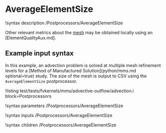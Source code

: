 # AverageElementSize

!syntax description /Postprocessors/AverageElementSize

Other relevant metrics about the [mesh](syntax/Mesh/index.md) may be obtained locally using an [ElementQualityAux.md].

## Example input syntax

In this example, an advection problem is solved at multiple mesh refinement levels for a [Method of Manufactured Solution](python/mms.md optional=true) study. The size of the mesh is output to CSV using the `AverageElementSize` postprocessor.

!listing test/tests/fvkernels/mms/advective-outflow/advection.i block=Postprocessors

!syntax parameters /Postprocessors/AverageElementSize

!syntax inputs /Postprocessors/AverageElementSize

!syntax children /Postprocessors/AverageElementSize
